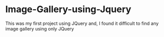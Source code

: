 # Image-Gallery-using-Jquery
This was my first project using JQuery and, I found it difficult to find any image gallery using only JQuery 
